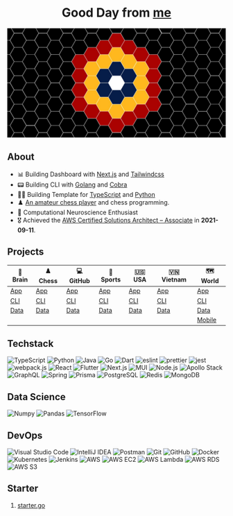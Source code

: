 <div align="center">
  <h1>Good Day from <a href="https://hieudoanm.github.io">me</a></h1>
</div>

<img src="./images/cover.jpg" alt="Cover" style="max-width: 100%" />

## About

- 📊 Building Dashboard with [Next.js](https://nextjs.org/) and [Tailwindcss](https://tailwindcss.com)
- 📟 Building CLI with [Golang](https://go.dev/) and [Cobra](https://cobra.dev/)
- 👨‍💻 Building Template for [TypeScript][organisation-typescript] and [Python][organisation-python]
- ♟️ [An amateur chess player](https://www.chess.com/member/thedarkknighttrilogy) and chess programming.
- 🧠 Computational Neuroscience Enthusiast
- 🎖️ Achieved the [AWS Certified Solutions Architect – Associate](https://www.credly.com/badges/a427ccdc-fc44-4874-a422-21d772e0e4b3?source=linked_in_profile) in **2021-09-11**.

## Projects

| 🧠 Brain           | ♟️ Chess           | 💻 GitHub           | 🏅 Sports           | 🇺🇸 USA           | 🇻🇳 Vietnam           | 🗺️ World               |
| ------------------ | ------------------ | ------------------- | ------------------- | ---------------- | -------------------- | ---------------------- |
| [App][app-brain]   | [App][app-chess]   | [App][app-github]   | [App][app-sports]   | [App][app-usa]   | [App][app-vietnam]   | [App][app-world]       |
| [CLI][cli-brain]   | [CLI][cli-chess]   | [CLI][cli-github]   | [CLI][cli-sports]   | [CLI][cli-usa]   | [CLI][cli-vietnam]   | [CLI][cli-world]       |
| [Data][data-brain] | [Data][data-chess] | [Data][data-github] | [Data][data-sports] | [Data][data-usa] | [Data][data-vietnam] | [Data][data-world]     |
|                    |                    |                     |                     |                  |                      | [Mobile][mobile-world] |

## Techstack

<p>
  <img src="https://raw.githubusercontent.com/hieudoanm/hieudoanm/master/svg/typescript.svg" alt="TypeScript" width="32px" height="32px" />
  <img src="https://raw.githubusercontent.com/hieudoanm/hieudoanm/master/svg/python.svg" alt="Python" width="32px" height="32px" />
  <img src="https://raw.githubusercontent.com/hieudoanm/hieudoanm/master/svg/java.svg" alt="Java" width="32px" height="32px" />
  <img src="https://raw.githubusercontent.com/hieudoanm/hieudoanm/master/svg/go.svg" alt="Go" width="32px" height="32px" />
  <img src="https://raw.githubusercontent.com/hieudoanm/hieudoanm/master/svg/dart.svg" alt="Dart" width="32px" height="32px" />
  <img src="https://raw.githubusercontent.com/hieudoanm/hieudoanm/master/svg/eslint.svg" alt="eslint" width="32px" height="32px" />
  <img src="https://raw.githubusercontent.com/hieudoanm/hieudoanm/master/svg/prettier.svg" alt="prettier" width="32px" height="32px" />
  <img src="https://raw.githubusercontent.com/hieudoanm/hieudoanm/master/svg/jest.svg" alt="jest" width="32px" height="32px" />
  <img src="https://raw.githubusercontent.com/hieudoanm/hieudoanm/master/svg/webpack.svg" alt="webpack.js" width="32px" height="32px" />
  <img src="https://raw.githubusercontent.com/hieudoanm/hieudoanm/master/svg/react.svg" alt="React" width="32px" height="32px" />
  <img src="https://raw.githubusercontent.com/hieudoanm/hieudoanm/master/svg/flutter.svg" alt="Flutter" width="32px" height="32px" />
  <img src="https://raw.githubusercontent.com/hieudoanm/hieudoanm/master/svg/nextjs.svg" alt="Next.js" width="32px" height="32px" />
  <img src="https://raw.githubusercontent.com/hieudoanm/hieudoanm/master/svg/material-ui.svg" alt="MUI" width="32px" height="32px" />
  <img src="https://raw.githubusercontent.com/hieudoanm/hieudoanm/master/svg/nodejs.svg" alt="Node.js" width="32px" height="32px" />
  <img src="https://raw.githubusercontent.com/hieudoanm/hieudoanm/master/svg/apollostack.svg" alt="Apollo Stack" width="32px" height="32px" />
  <img src="https://raw.githubusercontent.com/hieudoanm/hieudoanm/master/svg/graphql.svg" alt="GraphQL" width="32px" height="32px" />
  <img src="https://raw.githubusercontent.com/hieudoanm/hieudoanm/master/svg/spring.svg" alt="Spring" width="32px" height="32px" />
  <img src="https://raw.githubusercontent.com/hieudoanm/hieudoanm/master/svg/prisma.svg" alt="Prisma" width="32px" height="32px" />
  <img src="https://raw.githubusercontent.com/hieudoanm/hieudoanm/master/svg/postgresql.svg" alt="PostgreSQL" width="32px" height="32px" />
  <img src="https://raw.githubusercontent.com/hieudoanm/hieudoanm/master/svg/redis.svg" alt="Redis" width="32px" height="32px" />
  <img src="https://raw.githubusercontent.com/hieudoanm/hieudoanm/master/svg/mongodb.svg" alt="MongoDB" width="32px" height="32px" />
</p>

## Data Science

<p>
  <img src="https://raw.githubusercontent.com/hieudoanm/hieudoanm/master/svg/numpy.svg" alt="Numpy" width="32px" height="32px" />
  <img src="https://raw.githubusercontent.com/hieudoanm/hieudoanm/master/svg/pandas.svg" alt="Pandas" width="32px" height="32px" />
  <img src="https://raw.githubusercontent.com/hieudoanm/hieudoanm/master/svg/tensorflow.svg" alt="TensorFlow" width="32px" height="32px" />
</p>

## DevOps

<p>
  <img src="https://raw.githubusercontent.com/hieudoanm/hieudoanm/master/svg/visual-studio-code.svg" alt="Visual Studio Code" width="32px" height="32px" />
  <img src="https://raw.githubusercontent.com/hieudoanm/hieudoanm/master/svg/intellij-idea.svg" alt="IntelliJ IDEA" width="32px" height="32px" />
  <img src="https://raw.githubusercontent.com/hieudoanm/hieudoanm/master/svg/postman.svg" alt="Postman" width="32px" height="32px" />
  <img src="https://raw.githubusercontent.com/hieudoanm/hieudoanm/master/svg/git.svg" alt="Git" width="32px" height="32px" />
  <img src="https://raw.githubusercontent.com/hieudoanm/hieudoanm/master/svg/github.svg" alt="GitHub" width="32px" height="32px" />
  <img src="https://raw.githubusercontent.com/hieudoanm/hieudoanm/master/svg/docker.svg" alt="Docker" width="32px" height="32px" />
  <img src="https://raw.githubusercontent.com/hieudoanm/hieudoanm/master/svg/kubernetes.svg" alt="Kubernetes" width="32px" height="32px" />
  <img src="https://raw.githubusercontent.com/hieudoanm/hieudoanm/master/svg/jenkins.svg" alt="Jenkins" width="32px" height="32px" />
  <img src="https://raw.githubusercontent.com/hieudoanm/hieudoanm/master/svg/aws.svg" alt="AWS" width="32px" height="32px" />
  <img src="https://raw.githubusercontent.com/hieudoanm/hieudoanm/master/svg/aws-ec2.svg" alt="AWS EC2" width="32px" height="32px" />
  <img src="https://raw.githubusercontent.com/hieudoanm/hieudoanm/master/svg/aws-lambda.svg" alt="AWS Lambda" width="32px" height="32px" />
  <img src="https://raw.githubusercontent.com/hieudoanm/hieudoanm/master/svg/aws-rds.svg" alt="AWS RDS" width="32px" height="32px" />
  <img src="https://raw.githubusercontent.com/hieudoanm/hieudoanm/master/svg/aws-s3.svg" alt="AWS S3" width="32px" height="32px" />
</p>

## Starter

1. [starter.go](https://github.com/hieudoanm/starter.go)

[app-brain]: https://github.com/hieudoanm/app.brain
[app-chess]: https://github.com/hieudoanm/app.chess
[app-github]: https://github.com/hieudoanm/app.github
[app-sports]: https://github.com/hieudoanm/app.sports
[app-usa]: https://github.com/hieudoanm/app.usa
[app-vietnam]: https://github.com/hieudoanm/app.vietnam
[app-world]: https://github.com/hieudoanm/app.world
[cli-brain]: https://github.com/hieudoanm/cli.brain
[cli-chess]: https://github.com/hieudoanm/cli.chess
[cli-github]: https://github.com/hieudoanm/cli.github
[cli-sports]: https://github.com/hieudoanm/cli.sports
[cli-usa]: https://github.com/hieudoanm/cli.usa
[cli-vietnam]: https://github.com/hieudoanm/cli.vietnam
[cli-world]: https://github.com/hieudoanm/cli.world
[data-brain]: https://github.com/hieudoanm/data.brain
[data-chess]: https://github.com/hieudoanm/data.chess
[data-github]: https://github.com/hieudoanm/data.github
[data-sports]: https://github.com/hieudoanm/data.sports
[data-usa]: https://github.com/hieudoanm/data.usa
[data-vietnam]: https://github.com/hieudoanm/data.vietnam
[data-world]: https://github.com/hieudoanm/data.world
[mobile-world]: https://github.com/hieudoanm/mobile.world
[organisation-python]: https://github.com/houseofpython3
[organisation-typescript]: https://github.com/houseoftypescript
